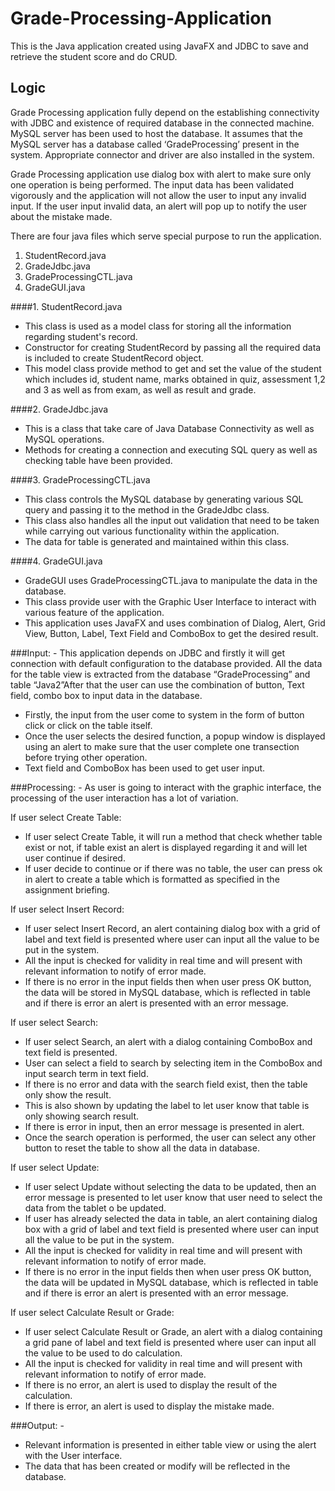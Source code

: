 # Grade-Processing-Application
This is the Java application created using JavaFX and JDBC to save and retrieve the student score and do CRUD.
## Logic

Grade Processing application fully depend on the establishing connectivity with JDBC and existence of required database in the connected machine. MySQL server has been used to host the database.  It assumes that the MySQL server has a database called ‘GradeProcessing’ present in the system. Appropriate connector and driver are also installed in the system. 

Grade Processing application use dialog box with alert to make sure only one operation is being performed. The input data has been validated vigorously and the application will not allow the user to input any invalid input. If the user input invalid data, an alert will pop up to notify the user about the mistake made.

There are four java files which serve special purpose to run the application. 

1.	StudentRecord.java
2.	GradeJdbc.java
3.	GradeProcessingCTL.java
4.	GradeGUI.java

####1. StudentRecord.java

-	This class is used as a model class for storing all the information regarding student's record. 
-	Constructor for creating StudentRecord by passing all the required data is included to create StudentRecord object.
-	This model class provide method to get and set the value of the student which includes id, student name, marks obtained in quiz, assessment 1,2 and 3 as well as from exam, as well as result and grade. 

####2.	GradeJdbc.java

-	This is a class that take care of Java Database Connectivity as well as MySQL operations. 
-	Methods for creating a connection and executing SQL query as well as checking table have been provided.

####3.	GradeProcessingCTL.java
-	This class controls the MySQL database by generating various SQL query and passing it to the method in the GradeJdbc class. 
-	This class also handles all the input out validation that need to be taken while carrying out various functionality within the application.
-	The data for table is generated and maintained within this class.

####4.	GradeGUI.java
-	GradeGUI uses GradeProcessingCTL.java to manipulate the data in the database.
-	This class provide user with the Graphic User Interface to interact with various feature of the application. 
-	This application uses JavaFX and uses combination of Dialog, Alert, Grid View,
Button, Label, Text Field and ComboBox to get the desired result.


###Input: - 
This application depends on JDBC and firstly it will get connection with default configuration to the database provided.  All the data for the table view is extracted from the database “GradeProcessing” and table “Java2”After that the user can use the combination of button, Text field, combo box to input data in the database.

-	Firstly, the input from the user come to system in the form of button click or click on the table itself. 
-	Once the user selects the desired function, a popup window is displayed using an alert to make sure that the user complete one transection before trying other operation.
-	Text field and ComboBox has been used to get user input.

###Processing: -
As user is going to interact with the graphic interface, the processing of the user interaction has a lot of variation.
 
If user select  Create Table:

-	If user select Create Table, it will run a method that check whether table exist or not, if table exist an alert is displayed regarding it and will let user continue if desired.
-	If user  decide to continue or if there was no table, the user can press ok in alert to create a table which is formatted as specified in the assignment briefing.

If user select Insert Record:

-	If user select Insert Record, an alert containing dialog box with a grid of label and text field is presented where user can input all the value to be put in the system.
-	All the input is checked for validity in real time and will present with relevant information to notify of error made.
-	If there is no error in the input fields then when user press OK button, the data will be stored in MySQL database, which is reflected in table and if there is error an alert is presented with an error message.

If user select Search:

-	If user select Search, an alert with a dialog containing ComboBox and text field is presented.
-	User can select a field to search by selecting item in the ComboBox and input search term in text field.
-	If there is no error and data with the search field exist, then the table only show the result.
-	This is also shown by updating the label to let user know that table is only showing search result. 
-	If there is error in input, then an error message is presented in alert.
-	Once the search operation is performed, the user can select any other button to reset the table to show all the data in database.

If user select Update:

-	If user select Update without selecting the data to be updated, then an error message is presented to let user know that user need to select the data from the tablet o be updated.
-	If user has already selected the data in table, an alert containing dialog box with a grid of label and text field is presented where user can input all the value to be put in the system.
-	All the input is checked for validity in real time and will present with relevant information to notify of error made.
-	If there is no error in the input fields then when user press OK button, the data will be updated in MySQL database, which is reflected in table and if there is error an alert is presented with an error message.

If user select Calculate Result or Grade:

-	If user select Calculate Result or Grade, an alert with a dialog containing a grid pane of label  and text field is presented where user can input all the value to be used to do calculation.
-	All the input is checked for validity in real time and will present with relevant information to notify of error made.
-	If there is no error, an alert is used to display the result of the calculation.
-	If there is error, an alert is used to display the mistake made.

###Output: -
-	Relevant information is presented in either table view or using the alert with the User interface.
-	The data that has been created or modify will be reflected in the database.
